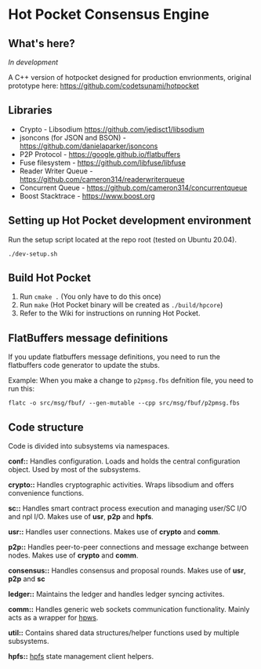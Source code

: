 # Hot Pocket Consensus Engine

## What's here?
*In development*

A C++ version of hotpocket designed for production envrionments, original prototype here: https://github.com/codetsunami/hotpocket

## Libraries
* Crypto - Libsodium https://github.com/jedisct1/libsodium
* jsoncons (for JSON and BSON) - https://github.com/danielaparker/jsoncons
* P2P Protocol - https://google.github.io/flatbuffers
* Fuse filesystem - https://github.com/libfuse/libfuse
* Reader Writer Queue - https://github.com/cameron314/readerwriterqueue
* Concurrent Queue - https://github.com/cameron314/concurrentqueue
* Boost Stacktrace - https://www.boost.org

## Setting up Hot Pocket development environment
Run the setup script located at the repo root (tested on Ubuntu 20.04).
```
./dev-setup.sh
```

## Build Hot Pocket
1. Run `cmake .` (You only have to do this once)
1. Run `make` (Hot Pocket binary will be created as `./build/hpcore`)
1. Refer to the Wiki for instructions on running Hot Pocket.

## FlatBuffers message definitions
If you update flatbuffers message definitions, you need to run the flatbuffers code generator to update the stubs.

Example: When you make a change to `p2pmsg.fbs` defnition file, you need to run this:

`flatc -o src/msg/fbuf/ --gen-mutable --cpp src/msg/fbuf/p2pmsg.fbs`

## Code structure
Code is divided into subsystems via namespaces.

**conf::** Handles configuration. Loads and holds the central configuration object. Used by most of the subsystems.

**crypto::** Handles cryptographic activities. Wraps libsodium and offers convenience functions.

**sc::** Handles smart contract process execution and managing user/SC I/O and npl I/O. Makes use of **usr**, **p2p** and **hpfs**.

**usr::** Handles user connections. Makes use of **crypto** and **comm**.

**p2p::** Handles peer-to-peer connections and message exchange between nodes. Makes use of **crypto** and **comm**.

**consensus::** Handles consensus and proposal rounds. Makes use of **usr**, **p2p** and **sc**

**ledger::** Maintains the ledger and handles ledger syncing activites.

**comm::** Handles generic web sockets communication functionality. Mainly acts as a wrapper for [hpws](https://github.com/RichardAH/hpws).

**util::** Contains shared data structures/helper functions used by multiple subsystems.

**hpfs::** [hpfs](https://github.com/HotPocketDev/hpfs) state management client helpers.